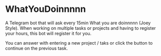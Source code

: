 # WhatYouDoinnnnn
A Telegram bot that will ask every 15min What you are doinnnnn (Joey Style). When working on multiple tasks or projects and having to register your hours, this bot will register it for you.

You can answer with entering a new project / taks or click the button to continue on the previous task.
